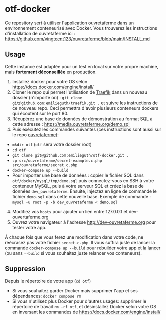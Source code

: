 # otf-docker

Ce repository sert à utiliser l'application ouvretaferme dans un environnement conteneurisé avec Docker.
Vous trouverez les instructions d'installation de ouvretaferme ici : https://github.com/vingtcent123/ouvretaferme/blob/main/INSTALL.md

## Usage

Cette instance est adaptée pour un test en local sur votre propre machine, mais **fortement déconseillée** en production.

1. Installez docker pour votre OS selon https://docs.docker.com/engine/install/
2. Cloner le repo qui permet l'utilisation de [Traefik](https://doc.traefik.io/traefik/) dans un nouveau dossier (n'importe où) : `git clone git@github.com:emilieguth/traefik.git .` et suivre les instructions de ce nouveau repo. Ceci permettra d'avoir plusieurs conteneurs dockers qui écoutent sur le port 80.
2. Récupérez une base de données de démonstration au format SQL à cette adresse : https://media.ouvretaferme.org/demo.sql
3. Puis exécutez les commandes suivantes (ces instructions sont aussi sur le repo [ouvretaferme](https://github.com/vingtcent123/ouvretaferme)):

* `mkdir otf` (`otf` sera votre dossier root)
* `cd otf`
* `git clone git@github.com:emilieguth/otf-docker.git .`
* `cp src/ouvretaferme/secret-example.c.php src/ouvretaferme/secret.c.php`
* `docker-compose up --build`
* Pour importer une base de données : copier le fichier SQL dans `otf/docker/mysql/tmp/demo.sql` puis connectez-vous en SSH à votre conteneur MySQL, puis à votre serveur SQL et créez la base de données `dev_ouvretaferme`. Ensuite, injectez en ligne de commande le fichier `demo.sql` dans cette nouvelle base. Exemple de commande : `mysql -u root -p -b dev_ouvretaferme < demo.sql`

4. Modifiez vos `hosts` pour ajouter un lien entre 127.0.0.1 et dev-ouvertaferme.org
5. Ouvrez votre navigateur à l'adresse http://dev-ouvretaferme.org pour tester votre app.

À chaque fois que vous ferez une modification dans votre code, ne réécrasez pas votre fichier `secret.c.php`. Il vous suffira juste de lancer la commande `docker-compose up --build` pour rebuilder votre app et la lancer (ou sans `--build` si vous souhaitez juste relancer vos conteneurs).

## Suppression

Depuis le répertoire de votre app (```cd otf```)
 
- Si vous souhaitez garder Docker mais supprimer l'app et ses dépendances: ```docker compose rm```
- Si vous n'utilisez plus Docker pour d'autres usages: supprimer le répertoire de travail ```rm -rf otf```, et désinstallez Docker selon votre OS en inversant les commandes de https://docs.docker.com/engine/install/
